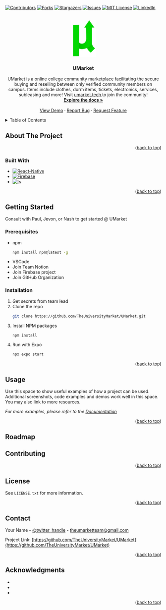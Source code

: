 <!-- Improved compatibility of back to top link: See: https://github.com/othneildrew/Best-README-Template/pull/73 -->
<a name="readme-top"></a>

<!-- PROJECT SHIELDS -->
<!--
*** I'm using markdown "reference style" links for readability.
*** Reference links are enclosed in brackets [ ] instead of parentheses ( ).
*** See the bottom of this document for the declaration of the reference variables
*** for contributors-url, forks-url, etc. This is an optional, concise syntax you may use.
*** https://www.markdownguide.org/basic-syntax/#reference-style-links
-->
[![Contributors][contributors-shield]][contributors-url]
[![Forks][forks-shield]][forks-url]
[![Stargazers][stars-shield]][stars-url]
[![Issues][issues-shield]][issues-url]
[![MIT License][license-shield]][license-url]
[![LinkedIn][linkedin-shield]][linkedin-url]

<!-- PROJECT LOGO -->
<br />
<div align="center">
  <a href="https://github.com/TheUniversityMarket/UMarket">
    <img src="src/screens/assets/logo.jpg" alt="Logo" width="80" height="120">
  </a>

<h3 align="center">UMarket</h3>

  <p align="center">
    UMarket is a online college community marketplace facilitating the secure buying and reselling between only verified community members on campus. Items include clothes, dorm items, tickets, electronics, services, subleasing and more! Visit <a href="https://umarket.tech"> umarket.tech </a> to join the community!
    <br />
    <a href="https://github.com/TheUniversityMarket/UMarket"><strong>Explore the docs »</strong></a>
    <br />
    <br />
    <a href="https://github.com/TheUniversityMarket/UMarket">View Demo</a>
    ·
    <a href="https://github.com/TheUniversityMarket/UMarket/issues/new?labels=bug&template=bug-report---.md">Report Bug</a>
    ·
    <a href="https://github.com/TheUniversityMarket/UMarket/issues/new?labels=enhancement&template=feature-request---.md">Request Feature</a>
  </p>
</div>



<!-- TABLE OF CONTENTS -->
<details>
  <summary>Table of Contents</summary>
  <ol>
    <li>
      <a href="#about-the-project">About The Project</a>
      <ul>
        <li><a href="#built-with">Built With</a></li>
      </ul>
    </li>
    <li>
      <a href="#getting-started">Getting Started</a>
      <ul>
        <li><a href="#prerequisites">Prerequisites</a></li>
        <li><a href="#installation">Installation</a></li>
      </ul>
    </li>
    <li><a href="#usage">Usage</a></li>
    <li><a href="#roadmap">Roadmap</a></li>
    <li><a href="#contributing">Contributing</a></li>
    <li><a href="#license">License</a></li>
    <li><a href="#contact">Contact</a></li>
    <li><a href="#acknowledgments">Acknowledgments</a></li>
  </ol>
</details>



<!-- ABOUT THE PROJECT -->
## About The Project

<!-- [![Product Name Screen Shot][product-screenshot]](https://umarket.tech) -->

<p align="right">(<a href="#readme-top">back to top</a>)</p>

### Built With

* [![React-Native][React.js]][React-url]
* <a href="https://firebase.google.com"> <img src="https://firebase.google.com/static/downloads/brand-guidelines/PNG/logo-built_black.png" alt="Firebase" width="70" height="30"> </a>
* ![ts](https://badgen.net/badge/-/TypeScript/blue?icon=typescript&label)

<p align="right">(<a href="#readme-top">back to top</a>)</p>

<!-- GETTING STARTED -->
## Getting Started

Consult with Paul, Jevon, or Nash to get started @ UMarket

### Prerequisites

* npm
  ```sh
  npm install npm@latest -g
  ```
* VSCode
* Join Team Notion
* Join Firebase project
* Join GitHub Organization
  
### Installation

1. Get secrets from team lead
2. Clone the repo
   ```sh
   git clone https://github.com/TheUniversityMarket/UMarket.git
   ```
3. Install NPM packages
   ```sh
   npm install
   ```
4. Run with Expo
   ```sh
   npx expo start
   ```

<p align="right">(<a href="#readme-top">back to top</a>)</p>

<!-- USAGE EXAMPLES -->
## Usage

Use this space to show useful examples of how a project can be used. Additional screenshots, code examples and demos work well in this space. You may also link to more resources.

_For more examples, please refer to the [Documentation](https://example.com)_

<p align="right">(<a href="#readme-top">back to top</a>)</p>



<!-- ROADMAP -->
## Roadmap

<!--

- [ ] Feature 1
- [ ] Feature 2
- [ ] Feature 3
    - [ ] Nested Feature

See the [open issues](https://github.com/TheUniversityMarket/UMarket/issues) for a full list of proposed features (and known issues).

<p align="right">(<a href="#readme-top">back to top</a>)</p>

-->



<!-- CONTRIBUTING -->
## Contributing

<!--
Contributions are what make the open source community such an amazing place to learn, inspire, and create. Any contributions you make are **greatly appreciated**.

If you have a suggestion that would make this better, please fork the repo and create a pull request. You can also simply open an issue with the tag "enhancement".
Don't forget to give the project a star! Thanks again!

1. Fork the Project
2. Create your Feature Branch (`git checkout -b feature/AmazingFeature`)
3. Commit your Changes (`git commit -m 'Add some AmazingFeature'`)
4. Push to the Branch (`git push origin feature/AmazingFeature`)
5. Open a Pull Request
-->

<p align="right">(<a href="#readme-top">back to top</a>)</p>



<!-- LICENSE -->
## License

See `LICENSE.txt` for more information.

<p align="right">(<a href="#readme-top">back to top</a>)</p>



<!-- CONTACT -->
## Contact

Your Name - [@twitter_handle](https://twitter.com/twitter_handle) - theumarketteam@gmail.com

Project Link: [https://github.com/TheUniversityMarket/UMarket](https://github.com/TheUniversityMarket/UMarket)

<p align="right">(<a href="#readme-top">back to top</a>)</p>



<!-- ACKNOWLEDGMENTS -->
## Acknowledgments

* []()
* []()
* []()

<p align="right">(<a href="#readme-top">back to top</a>)</p>



<!-- MARKDOWN LINKS & IMAGES -->
<!-- https://www.markdownguide.org/basic-syntax/#reference-style-links -->
[contributors-shield]: https://img.shields.io/github/contributors/TheUniversityMarket/UMarket.svg?style=for-the-badge
[contributors-url]: https://github.com/TheUniversityMarket/UMarket/graphs/contributors
[forks-shield]: https://img.shields.io/github/forks/TheUniversityMarket/UMarket.svg?style=for-the-badge
[forks-url]: https://github.com/TheUniversityMarket/UMarket/network/members
[stars-shield]: https://img.shields.io/github/stars/TheUniversityMarket/UMarket.svg?style=for-the-badge
[stars-url]: https://github.com/TheUniversityMarket/UMarket/stargazers
[issues-shield]: https://img.shields.io/github/issues/TheUniversityMarket/UMarket.svg?style=for-the-badge
[issues-url]: https://github.com/TheUniversityMarket/UMarket/issues
[license-shield]: https://img.shields.io/github/license/TheUniversityMarket/UMarket.svg?style=for-the-badge
[license-url]: https://github.com/TheUniversityMarket/UMarket/blob/master/LICENSE.txt
[linkedin-shield]: https://img.shields.io/badge/-LinkedIn-black.svg?style=for-the-badge&logo=linkedin&colorB=555
[linkedin-url]: https://www.linkedin.com/company/theumarket
[product-screenshot]: images/screenshot.png
[Next.js]: https://img.shields.io/badge/next.js-000000?style=for-the-badge&logo=nextdotjs&logoColor=white
[Next-url]: https://nextjs.org/
[React.js]: https://img.shields.io/badge/React-20232A?style=for-the-badge&logo=react&logoColor=61DAFB
[React-url]: https://reactjs.org/
[Vue.js]: https://img.shields.io/badge/Vue.js-35495E?style=for-the-badge&logo=vuedotjs&logoColor=4FC08D
[Vue-url]: https://vuejs.org/
[Angular.io]: https://img.shields.io/badge/Angular-DD0031?style=for-the-badge&logo=angular&logoColor=white
[Angular-url]: https://angular.io/
[Svelte.dev]: https://img.shields.io/badge/Svelte-4A4A55?style=for-the-badge&logo=svelte&logoColor=FF3E00
[Svelte-url]: https://svelte.dev/
[Laravel.com]: https://img.shields.io/badge/Laravel-FF2D20?style=for-the-badge&logo=laravel&logoColor=white
[Laravel-url]: https://laravel.com
[Bootstrap.com]: https://img.shields.io/badge/Bootstrap-563D7C?style=for-the-badge&logo=bootstrap&logoColor=white
[Bootstrap-url]: https://getbootstrap.com
[JQuery.com]: https://img.shields.io/badge/jQuery-0769AD?style=for-the-badge&logo=jquery&logoColor=white
[JQuery-url]: https://jquery.com 

